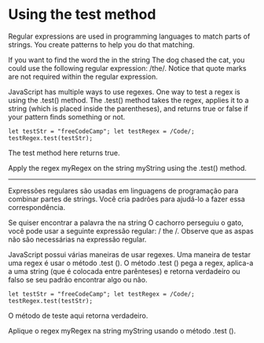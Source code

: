 # Using the test method

Regular expressions are used in programming languages to match parts of strings. You create patterns to help you do that matching.

If you want to find the word the in the string The dog chased the cat, you could use the following regular expression: /the/. Notice that quote marks are not required within the regular expression.

JavaScript has multiple ways to use regexes. One way to test a regex is using the .test() method. The .test() method takes the regex, applies it to a string (which is placed inside the parentheses), and returns true or false if your pattern finds something or not.

`let testStr = "freeCodeCamp";
let testRegex = /Code/;
testRegex.test(testStr);`

The test method here returns true.

Apply the regex myRegex on the string myString using the .test() method.

---

Expressões regulares são usadas em linguagens de programação para combinar partes de strings. Você cria padrões para ajudá-lo a fazer essa correspondência.

Se quiser encontrar a palavra the na string O cachorro perseguiu o gato, você pode usar a seguinte expressão regular: / the /. Observe que as aspas não são necessárias na expressão regular.

JavaScript possui várias maneiras de usar regexes. Uma maneira de testar uma regex é usar o método .test (). O método .test () pega a regex, aplica-a a uma string (que é colocada entre parênteses) e retorna verdadeiro ou falso se seu padrão encontrar algo ou não.

`let testStr = "freeCodeCamp";
let testRegex = /Code/;
testRegex.test(testStr);`

O método de teste aqui retorna verdadeiro.

Aplique o regex myRegex na string myString usando o método .test ().